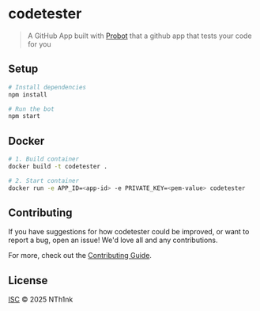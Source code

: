 # codetester

> A GitHub App built with [Probot](https://github.com/probot/probot) that a github app that tests your code for you

## Setup

```sh
# Install dependencies
npm install

# Run the bot
npm start
```

## Docker

```sh
# 1. Build container
docker build -t codetester .

# 2. Start container
docker run -e APP_ID=<app-id> -e PRIVATE_KEY=<pem-value> codetester
```

## Contributing

If you have suggestions for how codetester could be improved, or want to report a bug, open an issue! We'd love all and any contributions.

For more, check out the [Contributing Guide](CONTRIBUTING.md).

## License

[ISC](LICENSE) © 2025 NTh1nk
